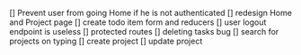 [] Prevent user from going Home if he is not authenticated
[] redesign Home and Project page
[] create todo item form and reducers
[] user logout endpoint is useless
[] protected routes
[] deleting tasks bug
[] search for projects on typing
[] create project
[] update project
